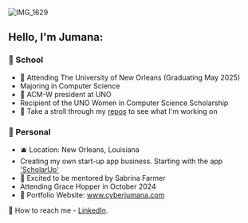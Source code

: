 ![IMG_1629](https://github.com/user-attachments/assets/f4ddda7d-0a76-45d4-b464-48e34a1c0f3d)

## Hello, I'm Jumana:

### 🍊 School  


- 🍰 Attending The University of New Orleans (Graduating May 2025)
- Majoring in Computer Science
- 🐡 ACM-W president at UNO
- Recipient of the UNO Women in Computer Science Scholarship
- 🌸 Take a stroll through my [repos](https://github.com/JumanaCS?tab=repositories) to see what I'm working on


 ### 🍓 Personal 


- 🫐 Location: New Orleans, Louisiana 
- Creating my own start-up app business. Starting with the app ['ScholarUp'](https://github.com/JumanaCS/ScholarUp) 
- 🫧 Excited to be mentored by Sabrina Farmer
- Attending Grace Hopper in October 2024
- 💫 Portfolio Website: www.cyberjumana.com

📧 How to reach me - [LinkedIn](https://www.linkedin.com/in/jumana-sul).
